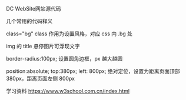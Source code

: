 DC WebSite网站源代码

几个常用的代码释义

class="bg"
class 作用为设置风格，对应 css 内 .bg 处

img 的 title
悬停图片可浮现文字

border-radius:100px;
设置圆角边框，px 越大越圆

position:absolute;
top:380px;
left: 800px;
绝对定位，设置为距离页面顶部 380px，距离页面左侧 800px

学习资料
https://www.w3school.com.cn/index.html

